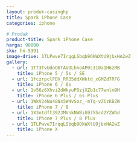 ```yaml
---
layout: produk-casinghp
title: Spark iPhone Case
categories: iphone

# Produk
product-title: Spark iPhone Case
harga: 90000
sku: hn-5391
image-drive: 1TLPwve7IrqqLSbqb9OkWXtU9jbxHA2wZ
gallery:
  - url: 1TT3TvUdoO6TAVOLhnoAP0s310a1H6zMB
    title: iPhone 5 / 5s / SE
  - url: 1fczrpclFDV_RR35ddXWktd_xGMZd7RFG
    title: iPhone 6 / 6s
  - url: 1v56z6Xhvi2dWkyuPOzjXZb1c77wnlm9H
    title: iPhone 6 Plus / 6s Plus
  - url: 1WkV24Nu48Ns5W4vSoz_-mTq-vZizKBZW
    title: iPhone 7 / 8
  - url: 1X3otdft392JMVnkNW8iG975Scd2YZWGd
    title: iPhone 7 Plus / 8 Plus
  - url: 1TLPwve7IrqqLSbqb9OkWXtU9jbxHA2wZ
    title: iPhone X
---
```

